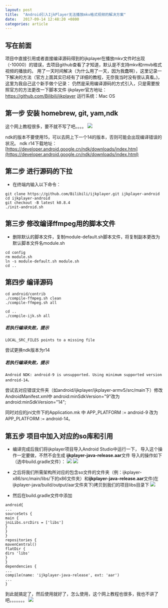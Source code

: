 ```yaml
---
layout: post
title:  "Android引入IjkPlayer无法播放mkv格式视频的解决方案"
date:   2017-09-14 12:48:20 +0800
categories: article
---
```

## 写在前面
项目中直接引用或者直接编译源码得到的ijkplayer在播放mkv文件时出现（-10000）的错误，去项目github查看了才知道，默认是不支持mkv和rmvb格式视频的播放的。
用了一天时间解决（为什么用了一天，因为我蠢啊），这里记录一下解决的方法（官方上面其实已经有了详细的教程，无奈我当时没有很认真看。)，这里为我自己这个新手做个记录：
仍然是采用编译源码的方式引入，只是需要按照官方的方法更改一下脚本文件
ijkplayer官方地址：https://github.com/Bilibili/ijkplayer
运行系统：Mac OS

## 第一步 安装 homebrew, git, yam,ndk
这个网上教程很多，要不就不写了吧。。。。
![](http://upload-images.jianshu.io/upload_images/4273129-aca8d434f081d2ba.jpg?imageMogr2/auto-orient/strip%7CimageView2/2/w/1240)

ndk的版本不要使用15，可以去网上下一个14的版本，否则可能会出现编译错误的状况。
ndk r14下载地址：[https://developer.android.google.cn/ndk/downloads/index.htm](https://developer.android.google.cn/ndk/downloads/index.html)
## 第二步 进行源码的下拉
- 在终端内输入以下命令：
```
git clone https://github.com/Bilibili/ijkplayer.git ijkplayer-android
cd ijkplayer-android
git checkout -B latest k0.8.4
./init-android.sh
```
## 第三步 修改编译ffmpeg用的脚本文件
- 删除默认的脚本文件，复制module-default.sh脚本文件，将复制副本更改为默认脚本文件名module.sh
```
cd config
rm module.sh
ln -s module-default.sh module.sh
cd ..
```
## 第四步 编译源码
```
cd android/contrib
./compile-ffmpeg.sh clean
./compile-ffmpeg.sh all

cd ..
./compile-ijk.sh all
```
##### 若执行编译失败，提示
```
LOCAL_SRC_FILES points to a missing file
```
尝试更换ndk版本为r14

##### 若执行编译失败，提示
```
Android NDK: android-9 is unsupported. Using minimum supported version android-14。
```
尝试去对应错误文件夹（如android/ijkplayer/ijkplayer-armv5/src/main下）修改AndroidManifest.xml中 android:minSdkVersion="9"改为 android:minSdkVersion="14";

同时对应的jni文件下的Application.mk 中 APP_PLATFORM := android-9 改为
APP_PLATFORM := android-14。

## 第五步 项目中加入对应的so库和引用





- 编译完成后我们将ijkplayer项目导入Android Studio中运行一下，
导入这个操作一定要做，不然不会生成
**ijkplayer-java-release.aar**文件
导入的操作如下（选中build.gradle文件）：
![](http://upload-images.jianshu.io/upload_images/4273129-6b29a223cf7d76e6.png?imageMogr2/auto-orient/strip%7CimageView2/2/w/1240)
![](http://upload-images.jianshu.io/upload_images/4273129-1061525861a30b7f.png?imageMogr2/auto-orient/strip%7CimageView2/2/w/1240)

- 之后将我们所需架构所对应的包含so文件的文件夹（例：ijkplayer-x86/src/main/libs/下的x86文件夹）和**ijkplayer-java-release.aar**文件(在ijkplayer-java/build/output/aar文件夹下)拷贝到我们的项目libs目录下
![](http://upload-images.jianshu.io/upload_images/4273129-cf93e742fe67dfae.png?imageMogr2/auto-orient/strip%7CimageView2/2/w/1240)
- 然后在build.gradle文件中添加
```
android{
...
sourceSets {
main {
jniLibs.srcDirs = ['libs']
}
}
}
repositories {
mavenCentral()
flatDir {
dirs 'libs'
}
}
dependencies {
...
compile(name: 'ijkplayer-java-release', ext: 'aar')
...
}
```

到此就搞定了，然后使用就好了，怎么使用，这个网上教程也很多，我也不讲了吧。。。。。。。
![](http://upload-images.jianshu.io/upload_images/4273129-aca8d434f081d2ba.jpg?imageMogr2/auto-orient/strip%7CimageView2/2/w/1240)
